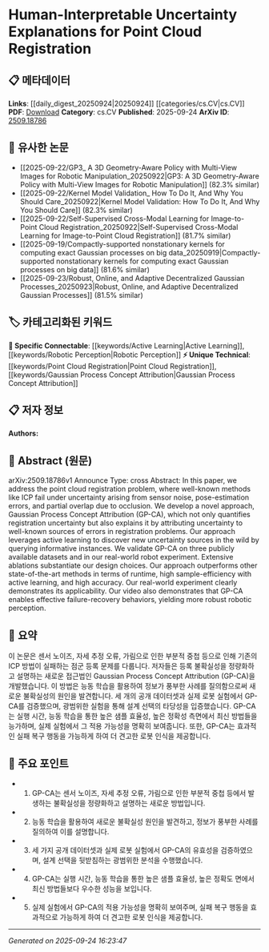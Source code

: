 <!-- KEYWORD_LINKING_METADATA:
{
  "processed_timestamp": "2025-09-24T16:23:47.963989",
  "vocabulary_version": "1.0",
  "selected_keywords": [
    "Point Cloud Registration",
    "Gaussian Process Concept Attribution",
    "Active Learning",
    "Robotic Perception"
  ],
  "rejected_keywords": [],
  "similarity_scores": {
    "Point Cloud Registration": 0.78,
    "Gaussian Process Concept Attribution": 0.8,
    "Active Learning": 0.75,
    "Robotic Perception": 0.77
  },
  "extraction_method": "AI_prompt_based",
  "budget_applied": true,
  "candidates_json": {
    "candidates": [
      {
        "surface": "Point Cloud Registration",
        "canonical": "Point Cloud Registration",
        "aliases": [
          "3D Registration",
          "Cloud Alignment"
        ],
        "category": "unique_technical",
        "rationale": "This is a specific problem in computer vision and robotics, crucial for linking related research on 3D data processing.",
        "novelty_score": 0.75,
        "connectivity_score": 0.68,
        "specificity_score": 0.85,
        "link_intent_score": 0.78
      },
      {
        "surface": "Gaussian Process Concept Attribution",
        "canonical": "Gaussian Process Concept Attribution",
        "aliases": [
          "GP-CA"
        ],
        "category": "unique_technical",
        "rationale": "Introduces a novel method for explaining uncertainty in registration, connecting to Gaussian processes and interpretability.",
        "novelty_score": 0.82,
        "connectivity_score": 0.65,
        "specificity_score": 0.88,
        "link_intent_score": 0.8
      },
      {
        "surface": "Active Learning",
        "canonical": "Active Learning",
        "aliases": [
          "Query Learning"
        ],
        "category": "specific_connectable",
        "rationale": "Active learning is a well-known technique that enhances model efficiency, relevant for linking to machine learning strategies.",
        "novelty_score": 0.55,
        "connectivity_score": 0.87,
        "specificity_score": 0.7,
        "link_intent_score": 0.75
      },
      {
        "surface": "Robotic Perception",
        "canonical": "Robotic Perception",
        "aliases": [
          "Robot Vision"
        ],
        "category": "specific_connectable",
        "rationale": "This connects to research on how robots interpret and understand their environment, crucial for linking to robotics.",
        "novelty_score": 0.6,
        "connectivity_score": 0.78,
        "specificity_score": 0.8,
        "link_intent_score": 0.77
      }
    ],
    "ban_list_suggestions": [
      "sensor noise",
      "pose-estimation errors",
      "partial overlap"
    ]
  },
  "decisions": [
    {
      "candidate_surface": "Point Cloud Registration",
      "resolved_canonical": "Point Cloud Registration",
      "decision": "linked",
      "scores": {
        "novelty": 0.75,
        "connectivity": 0.68,
        "specificity": 0.85,
        "link_intent": 0.78
      }
    },
    {
      "candidate_surface": "Gaussian Process Concept Attribution",
      "resolved_canonical": "Gaussian Process Concept Attribution",
      "decision": "linked",
      "scores": {
        "novelty": 0.82,
        "connectivity": 0.65,
        "specificity": 0.88,
        "link_intent": 0.8
      }
    },
    {
      "candidate_surface": "Active Learning",
      "resolved_canonical": "Active Learning",
      "decision": "linked",
      "scores": {
        "novelty": 0.55,
        "connectivity": 0.87,
        "specificity": 0.7,
        "link_intent": 0.75
      }
    },
    {
      "candidate_surface": "Robotic Perception",
      "resolved_canonical": "Robotic Perception",
      "decision": "linked",
      "scores": {
        "novelty": 0.6,
        "connectivity": 0.78,
        "specificity": 0.8,
        "link_intent": 0.77
      }
    }
  ]
}
-->

# Human-Interpretable Uncertainty Explanations for Point Cloud Registration

## 📋 메타데이터

**Links**: [[daily_digest_20250924|20250924]] [[categories/cs.CV|cs.CV]]
**PDF**: [Download](https://arxiv.org/pdf/2509.18786.pdf)
**Category**: cs.CV
**Published**: 2025-09-24
**ArXiv ID**: [2509.18786](https://arxiv.org/abs/2509.18786)

## 🔗 유사한 논문
- [[2025-09-22/GP3_ A 3D Geometry-Aware Policy with Multi-View Images for Robotic Manipulation_20250922|GP3: A 3D Geometry-Aware Policy with Multi-View Images for Robotic Manipulation]] (82.3% similar)
- [[2025-09-22/Kernel Model Validation_ How To Do It, And Why You Should Care_20250922|Kernel Model Validation: How To Do It, And Why You Should Care]] (82.3% similar)
- [[2025-09-22/Self-Supervised Cross-Modal Learning for Image-to-Point Cloud Registration_20250922|Self-Supervised Cross-Modal Learning for Image-to-Point Cloud Registration]] (81.7% similar)
- [[2025-09-19/Compactly-supported nonstationary kernels for computing exact Gaussian processes on big data_20250919|Compactly-supported nonstationary kernels for computing exact Gaussian processes on big data]] (81.6% similar)
- [[2025-09-23/Robust, Online, and Adaptive Decentralized Gaussian Processes_20250923|Robust, Online, and Adaptive Decentralized Gaussian Processes]] (81.5% similar)

## 🏷️ 카테고리화된 키워드
**🔗 Specific Connectable**: [[keywords/Active Learning|Active Learning]], [[keywords/Robotic Perception|Robotic Perception]]
**⚡ Unique Technical**: [[keywords/Point Cloud Registration|Point Cloud Registration]], [[keywords/Gaussian Process Concept Attribution|Gaussian Process Concept Attribution]]

## 📋 저자 정보

**Authors:** 

## 📄 Abstract (원문)

arXiv:2509.18786v1 Announce Type: cross 
Abstract: In this paper, we address the point cloud registration problem, where well-known methods like ICP fail under uncertainty arising from sensor noise, pose-estimation errors, and partial overlap due to occlusion. We develop a novel approach, Gaussian Process Concept Attribution (GP-CA), which not only quantifies registration uncertainty but also explains it by attributing uncertainty to well-known sources of errors in registration problems. Our approach leverages active learning to discover new uncertainty sources in the wild by querying informative instances. We validate GP-CA on three publicly available datasets and in our real-world robot experiment. Extensive ablations substantiate our design choices. Our approach outperforms other state-of-the-art methods in terms of runtime, high sample-efficiency with active learning, and high accuracy. Our real-world experiment clearly demonstrates its applicability. Our video also demonstrates that GP-CA enables effective failure-recovery behaviors, yielding more robust robotic perception.

## 📝 요약

이 논문은 센서 노이즈, 자세 추정 오류, 가림으로 인한 부분적 중첩 등으로 인해 기존의 ICP 방법이 실패하는 점군 등록 문제를 다룹니다. 저자들은 등록 불확실성을 정량화하고 설명하는 새로운 접근법인 Gaussian Process Concept Attribution (GP-CA)을 개발했습니다. 이 방법은 능동 학습을 활용하여 정보가 풍부한 사례를 질의함으로써 새로운 불확실성의 원인을 발견합니다. 세 개의 공개 데이터셋과 실제 로봇 실험에서 GP-CA를 검증했으며, 광범위한 실험을 통해 설계 선택의 타당성을 입증했습니다. GP-CA는 실행 시간, 능동 학습을 통한 높은 샘플 효율성, 높은 정확성 측면에서 최신 방법들을 능가하며, 실제 실험에서 그 적용 가능성을 명확히 보여줍니다. 또한, GP-CA는 효과적인 실패 복구 행동을 가능하게 하여 더 견고한 로봇 인식을 제공합니다.

## 🎯 주요 포인트

- 1. GP-CA는 센서 노이즈, 자세 추정 오류, 가림으로 인한 부분적 중첩 등에서 발생하는 불확실성을 정량화하고 설명하는 새로운 방법입니다.
- 2. 능동 학습을 활용하여 새로운 불확실성 원인을 발견하고, 정보가 풍부한 사례를 질의하여 이를 설명합니다.
- 3. 세 가지 공개 데이터셋과 실제 로봇 실험에서 GP-CA의 유효성을 검증하였으며, 설계 선택을 뒷받침하는 광범위한 분석을 수행했습니다.
- 4. GP-CA는 실행 시간, 능동 학습을 통한 높은 샘플 효율성, 높은 정확도 면에서 최신 방법들보다 우수한 성능을 보입니다.
- 5. 실제 실험에서 GP-CA의 적용 가능성을 명확히 보여주며, 실패 복구 행동을 효과적으로 가능하게 하여 더 견고한 로봇 인식을 제공합니다.


---

*Generated on 2025-09-24 16:23:47*